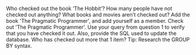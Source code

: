 Who checked out the book ‘The Hobbit’?
How many people have not checked out anything?
What books and movies aren’t checked out?
Add the book 'The Pragmatic Programmer', and add yourself as a member. Check out 'The Pragmatic Programmer'. Use your query from question 1 to verify that you have checked it out. Also, provide the SQL used to update the database.
Who has checked out more that 1 item? 
Tip: Research the GROUP BY syntax.